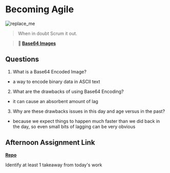 # Becoming Agile

![replace_me](https://codeworks.blob.core.windows.net/public/assets/img/illustrations/placeholder.svg)

> When in doubt Scrum it out.

> **📖 [Base64 Images](https://codeworksacademy.com/fs-student-guide/resources/wk8-9/06-Base64)**

## Questions

1. What is a Base64 Encoded Image?
- a way to encode binary data in ASCII text
2. What are the drawbacks of using Base64 Encoding?
- it can cause an absorbent amount of lag
3. Why are these drawbacks issues in this day and age versus in the past?
- because we expect things to happen much faster than we did back in the day, so even small bits of lagging can be very obvious
## Afternoon Assignment Link

**[Repo](https://github.com/JonahWood/<ASSIGNMENT_REPO>)**

Identify at least 1 takeaway from today's work
